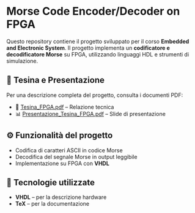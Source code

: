 # Morse Code Encoder/Decoder on FPGA

Questo repository contiene il progetto sviluppato per il corso **Embedded and Electronic System**. Il progetto implementa un **codificatore e decodificatore Morse** su FPGA, utilizzando linguaggi HDL e strumenti di simulazione.

## 📘 Tesina e Presentazione

Per una descrizione completa del progetto, consulta i documenti PDF:

- 📄 [Tesina_FPGA.pdf](./Tesina_FPGA.pdf) – Relazione tecnica
- 📊 [Presentazione_Tesina_FPGA.pdf](./Presentazione_Tesina_FPGA.pdf) – Slide di presentazione

## ⚙️ Funzionalità del progetto

- Codifica di caratteri ASCII in codice Morse
- Decodifica del segnale Morse in output leggibile
- Implementazione su FPGA con **VHDL**

## 🧰 Tecnologie utilizzate

- **VHDL** – per la descrizione hardware
- **TeX** – per la documentazione



